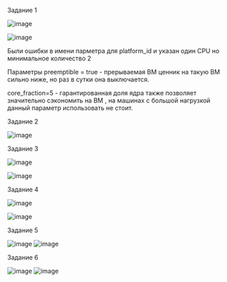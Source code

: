 Задание 1

![image](https://github.com/cotangence/homework_terraform1/assets/160312212/6d5b4e0e-ef12-4b55-8ee0-88514d98b2dc)

![image](https://github.com/cotangence/homework_terraform1/assets/160312212/56625c27-4612-48ba-bed4-c0d2a4f10bc4)

Были ошибки в имени парметра для platform_id и указан один CPU  но минимальное количество 2 

Параметры preemptible = true - прерываемая ВМ ценник на такую ВМ сильно ниже, но раз в сутки она выключается.

core_fraction=5  - гарантированная доля ядра также позволяет значительно сэкономить на ВМ , на машинах с большой нагрузкой данный параметр использовать не стоит.


Задание 2

![image](https://github.com/cotangence/homework_terraform1/assets/160312212/fcce77f8-1f18-4cc9-a701-763d1c020f40)

Задание 3

![image](https://github.com/cotangence/homework_terraform1/assets/160312212/20ff848c-01eb-4b8b-847f-fe258ea056cd)


![image](https://github.com/cotangence/homework_terraform1/assets/160312212/17a8b7cf-7554-406a-9fed-601c6e5aa6dd)

Задание 4

![image](https://github.com/cotangence/homework_terraform1/assets/160312212/95f48132-c96a-45ea-8e9e-0ebbb7344b49)

![image](https://github.com/cotangence/homework_terraform1/assets/160312212/17116977-f45b-420b-95e8-ebc1efca5c59)

Задание 5

![image](https://github.com/cotangence/homework_terraform1/assets/160312212/fe03055f-d81f-4a24-86f5-c9b9a526ff83)
![image](https://github.com/cotangence/homework_terraform1/assets/160312212/697a6bb8-34f3-4ab3-abab-021bbe242cd3)

Задание 6

![image](https://github.com/cotangence/homework_terraform1/assets/160312212/a863b7f1-d5b3-4fee-b283-2f4e600b2061)
![image](https://github.com/cotangence/homework_terraform1/assets/160312212/285f247a-d83c-4544-9830-63be689f1b2c)
